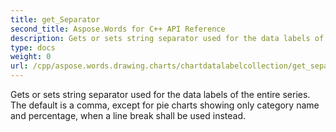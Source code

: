 ```yaml
---
title: get_Separator
second_title: Aspose.Words for C++ API Reference
description: Gets or sets string separator used for the data labels of the entire series. The default is a comma, except for pie charts showing only category name and percentage, when a line break shall be used instead. 
type: docs
weight: 0
url: /cpp/aspose.words.drawing.charts/chartdatalabelcollection/get_separator/
---
```


Gets or sets string separator used for the data labels of the entire series. The default is a comma, except for pie charts showing only category name and percentage, when a line break shall be used instead. 

